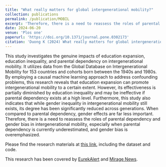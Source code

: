 ```yaml
---
title: "What really matters for global intergenerational mobility?"
collection: publications
permalink: /publication/MOBIL
excerpt: 'Therefore, there is a need to reassess the roles of parental dependency and gender bias in intergenerational mobility, especially when parental dependency is currently underestimated, and gender bias is overemphasized.'
date: 2024-06-20
venue: 'Plos one'
paperurl: 'https://doi.org/10.1371/journal.pone.0302173'
citation: 'Duong K (2024) What really matters for global intergenerational mobility?. PLOS ONE 19(6): e0302173.'
---
```


This study investigates the genuine impacts of education expansion, education inequality, and parental dependency on intergenerational mobility. It utilizes data from the Global Database on Intergenerational Mobility for 153 countries and cohorts born between the 1940s and 1980s. By employing a causal machine learning approach to address confounding problems, this research reveals that education expansion can promote intergenerational mobility to a certain extent. However, its effectiveness is partially diminished by education inequality and may be ineffective if parental dependency exists at a high level. Furthermore, this study also indicates that while gender inequality in intergenerational mobility still exists, its degree has been significantly reduced across generations. When compared to parental dependency, gender effects are far less important. Therefore, there is a need to reassess the roles of parental dependency and gender bias in intergenerational mobility, especially when parental dependency is currently underestimated, and gender bias is overemphasized.

Please find the research materials at [this link](https://github.com/duongkhanhk29/MOBIL), including the dataset and code.

This research has been covered by [EurekAlert](https://www.eurekalert.org/news-releases/1048258) and [Mirage News](https://www.miragenews.com/family-status-impacts-social-mobility-more-than-1260294/).
